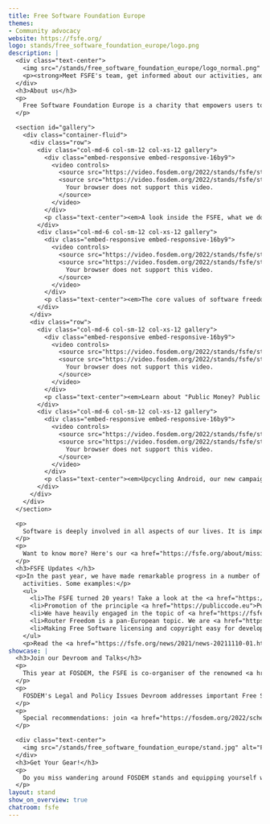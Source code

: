 ```yaml
---
title: Free Software Foundation Europe
themes:
- Community advocacy
website: https://fsfe.org/
logo: stands/free_software_foundation_europe/logo.png
description: |
  <div class="text-center">
    <img src="/stands/free_software_foundation_europe/logo_normal.png" alt="FSFE logo" style="max-width: 100%; margin-bottom: 2em;" />
    <p><strong>Meet FSFE's team, get informed about our activities, and ask us anything!</strong></p>
  </div>
  <h3>About us</h3>
  <p>
    Free Software Foundation Europe is a charity that empowers users to control technology.
  </p>

  <section id="gallery">
    <div class="container-fluid">
      <div class="row">
        <div class="col-md-6 col-sm-12 col-xs-12 gallery">
          <div class="embed-responsive embed-responsive-16by9">
            <video controls>
              <source src="https://video.fosdem.org/2022/stands/fsfe/stand_video_fsfe_video3.mp4" type="video/mp4">
              <source src="https://video.fosdem.org/2022/stands/fsfe/stand_video_fsfe_video3.webm" type="video/webm">
                Your browser does not support this video.
              </source>
            </video>
          </div>
          <p class="text-center"><em>A look inside the FSFE, what we do, how we work, and our awesome community</em></p>
        </div>
        <div class="col-md-6 col-sm-12 col-xs-12 gallery">
          <div class="embed-responsive embed-responsive-16by9">
            <video controls>
              <source src="https://video.fosdem.org/2022/stands/fsfe/stand_video_fsfe_video1.mp4" type="video/mp4">
              <source src="https://video.fosdem.org/2022/stands/fsfe/stand_video_fsfe_video1.webm" type="video/webm">
                Your browser does not support this video.
              </source>
            </video>
          </div>
          <p class="text-center"><em>The core values of software freedom</em></p>
        </div>
      </div>
      <div class="row">
        <div class="col-md-6 col-sm-12 col-xs-12 gallery">
          <div class="embed-responsive embed-responsive-16by9">
            <video controls>
              <source src="https://video.fosdem.org/2022/stands/fsfe/stand_video_fsfe_video4.mp4" type="video/mp4">
              <source src="https://video.fosdem.org/2022/stands/fsfe/stand_video_fsfe_video4.webm" type="video/webm">
                Your browser does not support this video.
              </source>
            </video>
          </div>
          <p class="text-center"><em>Learn about "Public Money? Public Code!"</em></p>
        </div>
        <div class="col-md-6 col-sm-12 col-xs-12 gallery">
          <div class="embed-responsive embed-responsive-16by9">
            <video controls>
              <source src="https://video.fosdem.org/2022/stands/fsfe/stand_video_fsfe_video2.mp4" type="video/mp4">
              <source src="https://video.fosdem.org/2022/stands/fsfe/stand_video_fsfe_video2.webm" type="video/webm">
                Your browser does not support this video.
              </source>
            </video>
          </div>
          <p class="text-center"><em>Upcycling Android, our new campaign for more sustainability</em></p>
        </div>
      </div>
    </div>
  </section>

  <p>
    Software is deeply involved in all aspects of our lives. It is important that this technology empowers rather than restricts us. Free Software gives everybody the rights to use, understand, adapt and share software. These rights help support other fundamental rights like freedom of speech, freedom of press and privacy.
  </p>
  <p>
    Want to know more? Here's our <a href="https://fsfe.org/about/mission.html">mission</a> ⭐, our <a href="https://fsfe.org/activities/activities.html">activities</a> 🚀, and how you can <a href="https://fsfe.org/contribute/contribute.html">become part</a> of all this 💪. And hey, if you would like to watch more videos, check out our <a href="media.fsfe.org/">Peertube instance</a> 📺!
  </p>
  <h3>FSFE Updates </h3>
  <p>In the past year, we have made remarkable progress in a number of our
    activities. Some examples:</p>
    <ul>
      <li>The FSFE turned 20 years! Take a look at the <a href="https://fsfe.org/activities/20years/">highlights</a>!</li>
      <li>Promotion of the principle <a href="https://publiccode.eu">Public Money? Public Code!</a> to decision-makers in politics and public administrations. It's a powerful framework and open for participation and collaboration.</li>
      <li>We have heavily engaged in the topic of <a href="https://fsfe.org/news/2021/news-20211110-01.html#sustainability">sustainability of Free Software</a></li>
      <li>Router Freedom is a pan-European topic. We are <a href="https://fsfe.org/news/2021/news-20210330-01.en.html">working together</a> with organisations from many countries to safeguard user rights!</li>
      <li>Making Free Software licensing and copyright easy for developers with <a href="https://reuse.software">REUSE</a>. Now, it's simpler than ever before to declare conditions for reuse of your software.</li>
    </ul>
    <p>Read the <a href="https://fsfe.org/news/2021/news-20211110-01.html">complete overview of our activities in 2021</a> – but take some time, it's been a lot! :)</p>
showcase: |
  <h3>Join our Devroom and Talks</h3>
  <p>
    This year at FOSDEM, the FSFE is co-organiser of the renowned <a href="https://fosdem.org/2022/schedule/track/legal_and_policy_issues/">Legal and Policy Devroom</a>. We are excited and look forward to presenting you an interesting programme throughout the whole weekend.
  </p>
  <p>
    FOSDEM's Legal and Policy Issues Devroom addresses important Free Software related policy and legal topics. Our community has substantial expertise in this area yet there are few venues to discuss these matters in a forum open to all. Hackers, developers, contributors, lawyers, policy experts, and community leaders all possess expertise in these matters. At the Legal and Policy Issues Devroom we come together for a fruitful exchange on these questions.
  </p>
  <p>
    Special recommendations: join <a href="https://fosdem.org/2022/schedule/event/deviceneutrality/">this talk</a> on Saturday 15:00 to learn about Device Neutrality, a highly important topic for digital freedoms, by Lucas Lasota of the FSFE.
  </p>

  <div class="text-center">
    <img src="/stands/free_software_foundation_europe/stand.jpg" alt="FSFE's FOSDEM Booth" style="width: 550px; margin-bottom: 2em; max-width: 100%;" />
  </div>
  <h3>Get Your Gear!</h3>
  <p>
    Do you miss wandering around FOSDEM stands and equipping yourself with <strong>merchandise</strong> and <strong>information material</strong>? We can't offer you the real experience, but you don't need to wait for next year! Browse and order our <a href="https://fsfe.org/contribute/spreadtheword.html">stickers, flyer and posters</a> and check out new and classic <a href="https://fsfe.org/order/index.html">shirts and branded items</a>.
  </p>
layout: stand
show_on_overview: true
chatroom: fsfe
---
```

